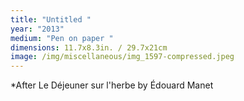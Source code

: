 ```yaml
---
title: "Untitled "
year: "2013"
medium: "Pen on paper "
dimensions: 11.7x8.3in. / 29.7x21cm
image: /img/miscellaneous/img_1597-compressed.jpeg
---
```

*After Le Déjeuner sur l'herbe by Édouard Manet
